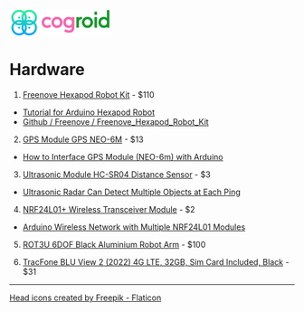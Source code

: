 [![cogroid.com](https://github.com/cogroid/resources/raw/main/images/banner/cogroid-48.png)](https://cogroid.com)

# Hardware

1. [Freenove Hexapod Robot Kit](https://www.amazon.com/Freenove-Raspberry-Crawling-Detailed-Tutorial/dp/B07FLXFDZ1)  -  $110

* [Tutorial for Arduino Hexapod Robot](https://www.youtube.com/watch?v=nivTZeGthf4)
* [Github / Freenove / Freenove_Hexapod_Robot_Kit](https://github.com/Freenove/Freenove_Hexapod_Robot_Kit)

2. [GPS Module GPS NEO-6M](https://www.amazon.com/Microcontroller-Compatible-Sensitivity-Navigation-Positioning/dp/B07P8YMVNT)  -  $13

* [How to Interface GPS Module (NEO-6m) with Arduino](https://create.arduino.cc/projecthub/ruchir1674/how-to-interface-gps-module-neo-6m-with-arduino-8f90ad)

3. [Ultrasonic Module HC-SR04 Distance Sensor](https://www.amazon.com/Excelity-Ultrasonic-HC-SR04-Distance-Mounting/dp/B07SC1YJ21)  -  $3

* [Ultrasonic Radar Can Detect Multiple Objects at Each Ping](https://create.arduino.cc/projecthub/mircemk/ultrasonic-radar-can-detect-multiple-objects-at-each-ping-7a0f26)

4. [NRF24L01+ Wireless Transceiver Module](https://www.amazon.com/HiLetgo-NRF24L01-Wireless-Transceiver-Module/dp/B00LX47OCY)  -  $2

* [Arduino Wireless Network with Multiple NRF24L01 Modules](https://howtomechatronics.com/tutorials/arduino/how-to-build-an-arduino-wireless-network-with-multiple-nrf24l01-modules/)

5. [ROT3U 6DOF Black Aluminium Robot Arm](https://www.amazon.com/Aluminium-Mechanical-Robotic-Anti-Blocking-Unassembled/dp/B0B2WP36RM)  -  $100

6. [TracFone BLU View 2 (2022) 4G LTE, 32GB, Sim Card Included, Black](https://www.amazon.com/TracFone-View-Prepaid-Smartphone-Locked/dp/B09XFJY4N4)  -  $31


---
[Head icons created by Freepik - Flaticon](https://www.flaticon.com/free-icons/head)
